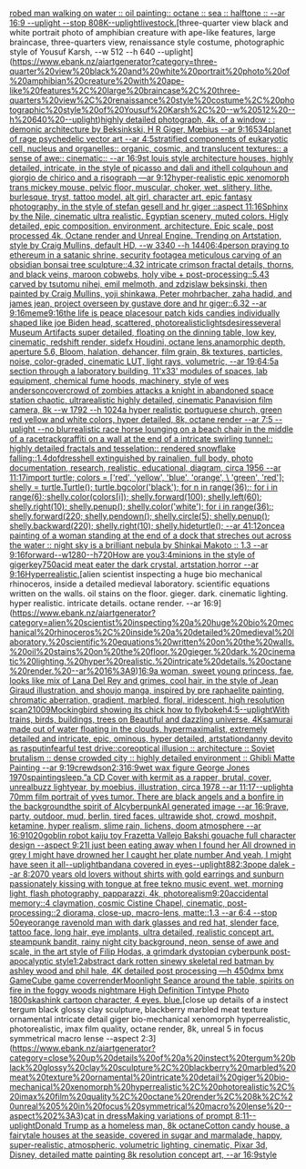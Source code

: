 [robed man walking on water :: oil painting:: octane :: sea :: halftone :: --ar 16:9 --uplight --stop 80](https://www.ebank.nz/aiartgenerator?category=robed%20man%20walking%20on%20water%20%3A%3A%20oil%20painting%3A%3A%20octane%20%3A%3A%20sea%20%3A%3A%20halftone%20%3A%3A%20--ar%2016%3A9%20--uplight%20--stop%2080)[8K](https://www.ebank.nz/aiartgenerator?category=8K)[--uplight](https://www.ebank.nz/aiartgenerator?category=--uplight)[livestock.](https://www.ebank.nz/aiartgenerator?category=livestock.)[three-quarter view black and white portrait photo of amphibian creature with ape-like features, large braincase, three-quarters view, renaissance style costume, photographic style of Yousuf Karsh, --w 512 --h 640 --uplight](https://www.ebank.nz/aiartgenerator?category=three-quarter%20view%20black%20and%20white%20portrait%20photo%20of%20amphibian%20creature%20with%20ape-like%20features%2C%20large%20braincase%2C%20three-quarters%20view%2C%20renaissance%20style%20costume%2C%20photographic%20style%20of%20Yousuf%20Karsh%2C%20--w%20512%20--h%20640%20--uplight)[highly detailed photograph, 4k, of a window : : demonic architecture by Beksinkski, H R Giger, Mœbius --ar 9:16](https://www.ebank.nz/aiartgenerator?category=highly%20detailed%20photograph%2C%204k%2C%20of%20a%20window%20%3A%20%3A%20demonic%20architecture%20by%20Beksinkski%2C%20H%20R%20Giger%2C%20M%C5%93bius%20--ar%209%3A16)[534](https://www.ebank.nz/aiartgenerator?category=534)[planet of rage psychedelic vector art --ar 4:5](https://www.ebank.nz/aiartgenerator?category=planet%20of%20rage%20psychedelic%20vector%20art%20--ar%204%3A5)[stratified components of eukaryotic cell, nucleus and organelles:: organic, cosmic, and translucent textures:: a sense of awe:: cinematic:: --ar 16:9](https://www.ebank.nz/aiartgenerator?category=stratified%20components%20of%20eukaryotic%20cell%2C%20nucleus%20and%20organelles%3A%3A%20organic%2C%20cosmic%2C%20and%20translucent%20textures%3A%3A%20a%20sense%20of%20awe%3A%3A%20cinematic%3A%3A%20--ar%2016%3A9)[st louis style architecture houses, highly detailed, intricate, in the style of picasso and dali and ithell colquhoun and giorgio de chirico and a risograph —ar 9:12](https://www.ebank.nz/aiartgenerator?category=st%20louis%20style%20architecture%20houses%2C%20highly%20detailed%2C%20intricate%2C%20in%20the%20style%20of%20picasso%20and%20dali%20and%20ithell%20colquhoun%20and%20giorgio%20de%20chirico%20and%20a%20risograph%20%E2%80%94ar%209%3A12)[hyper-realistic epic xenomorph trans  mickey mouse, pelvic floor, muscular, choker, wet, slithery, lithe, burlesque, tryst, tattoo model, alt girl, character art, epic fantasy photography, in the style of stefan gesell and hr giger ::aspect 11:16](https://www.ebank.nz/aiartgenerator?category=hyper-realistic%20epic%20xenomorph%20trans%20%20mickey%20mouse%2C%20pelvic%20floor%2C%20muscular%2C%20choker%2C%20wet%2C%20slithery%2C%20lithe%2C%20burlesque%2C%20tryst%2C%20tattoo%20model%2C%20alt%20girl%2C%20character%20art%2C%20epic%20fantasy%20photography%2C%20in%20the%20style%20of%20stefan%20gesell%20and%20hr%20giger%20%3A%3Aaspect%2011%3A16)[Sphinx by the Nile, cinematic ultra realistic. Egyptian scenery, muted colors. Higly detailed, epic composition. environment, architecture. Epic scale, post processed 4k, Octane render and Unreal Engine. Trending on Artstation, style by Craig Mullins, default HD, --w 3340 --h 1440](https://www.ebank.nz/aiartgenerator?category=Sphinx%20by%20the%20Nile%2C%20cinematic%20ultra%20realistic.%20Egyptian%20scenery%2C%20muted%20colors.%20Higly%20detailed%2C%20epic%20composition.%20environment%2C%20architecture.%20Epic%20scale%2C%20post%20processed%204k%2C%20Octane%20render%20and%20Unreal%20Engine.%20Trending%20on%20Artstation%2C%20style%20by%20Craig%20Mullins%2C%20default%20HD%2C%20--w%203340%20--h%201440)[6:4](https://www.ebank.nz/aiartgenerator?category=6%3A4)[person praying to ethereum in a satanic shrine, security footage](https://www.ebank.nz/aiartgenerator?category=person%20praying%20to%20ethereum%20in%20a%20satanic%20shrine%2C%20security%20footage)[a meticulous carving of an obsidian bonsai tree sculpture::4.32 intricate crimson fractal details, thorns, and black veins, maroon cobwebs, holy vibe + post-processing::5.43  carved by tsutomu nihei, emil melmoth, and zdzislaw beksinski, then painted by Craig Mullins, yoji shinkawa, Peter mohrbacher, zaha hadid, and james jean, project overseen by gustave dore and hr giger::6.32  --ar 9:16](https://www.ebank.nz/aiartgenerator?category=a%20meticulous%20carving%20of%20an%20obsidian%20bonsai%20tree%20sculpture%3A%3A4.32%20intricate%20crimson%20fractal%20details%2C%20thorns%2C%20and%20black%20veins%2C%20maroon%20cobwebs%2C%20holy%20vibe%20%2B%20post-processing%3A%3A5.43%20%20carved%20by%20tsutomu%20nihei%2C%20emil%20melmoth%2C%20and%20zdzislaw%20beksinski%2C%20then%20painted%20by%20Craig%20Mullins%2C%20yoji%20shinkawa%2C%20Peter%20mohrbacher%2C%20zaha%20hadid%2C%20and%20james%20jean%2C%20project%20overseen%20by%20gustave%20dore%20and%20hr%20giger%3A%3A6.32%20%20--ar%209%3A16)[meme](https://www.ebank.nz/aiartgenerator?category=meme)[9:16](https://www.ebank.nz/aiartgenerator?category=9%3A16)[the life is peace place](https://www.ebank.nz/aiartgenerator?category=the%20life%20is%20peace%20place)[sour patch kids candies individually shaped like joe  Biden head, scattered, photorealistic](https://www.ebank.nz/aiartgenerator?category=sour%20patch%20kids%20candies%20individually%20shaped%20like%20joe%20%20Biden%20head%2C%20scattered%2C%20photorealistic)[lights](https://www.ebank.nz/aiartgenerator?category=lights)[desires](https://www.ebank.nz/aiartgenerator?category=desires)[several Museum Artifacts  super detailed, floating on the dinning table, low key, cinematic, redshift render, sidefx Houdini, octane lens,anamorphic depth, aperture 5.6, Bloom, halation, dehancer, film grain, 8k textures, particles, noise, color-graded, cinematic LUT, light rays, volumetric, --ar 19:6](https://www.ebank.nz/aiartgenerator?category=several%20Museum%20Artifacts%20%20super%20detailed%2C%20floating%20on%20the%20dinning%20table%2C%20low%20key%2C%20cinematic%2C%20redshift%20render%2C%20sidefx%20Houdini%2C%20octane%20lens%2Canamorphic%20depth%2C%20aperture%205.6%2C%20Bloom%2C%20halation%2C%20dehancer%2C%20film%20grain%2C%208k%20textures%2C%20particles%2C%20noise%2C%20color-graded%2C%20cinematic%20LUT%2C%20light%20rays%2C%20volumetric%2C%20--ar%2019%3A6)[4:5](https://www.ebank.nz/aiartgenerator?category=4%3A5)[a section through a laboratory building, 11'x33' modules of spaces, lab equipment, chemical fume hoods, machinery, style of wes anderson](https://www.ebank.nz/aiartgenerator?category=a%20section%20through%20a%20laboratory%20building%2C%2011%27x33%27%20modules%20of%20spaces%2C%20lab%20equipment%2C%20chemical%20fume%20hoods%2C%20machinery%2C%20style%20of%20wes%20anderson)[cover](https://www.ebank.nz/aiartgenerator?category=cover)[crowd of zombies attacks a knight in abandoned space station chaotic, ultrarealistic highly detailed, cinematic Panavision film camera, 8k --w 1792 --h 1024](https://www.ebank.nz/aiartgenerator?category=crowd%20of%20zombies%20attacks%20a%20knight%20in%20abandoned%20space%20station%20chaotic%2C%20ultrarealistic%20highly%20detailed%2C%20cinematic%20Panavision%20film%20camera%2C%208k%20--w%201792%20--h%201024)[a hyper realistic portuguese church, green red yellow and white colors, hyper detailed, 8k, octane render --ar 7:5 --uplight --no blur](https://www.ebank.nz/aiartgenerator?category=a%20hyper%20realistic%20portuguese%20church%2C%20green%20red%20yellow%20and%20white%20colors%2C%20hyper%20detailed%2C%208k%2C%20octane%20render%20--ar%207%3A5%20--uplight%20--no%20blur)[realistic race horse lounging on a beach chair in the middle of a racetrack](https://www.ebank.nz/aiartgenerator?category=realistic%20race%20horse%20lounging%20on%20a%20beach%20chair%20in%20the%20middle%20of%20a%20racetrack)[graffiti on a wall at the end of a intricate swirling tunnel:: highly detailed fractals and tesselation:: rendered snowflake falling::1.4](https://www.ebank.nz/aiartgenerator?category=graffiti%20on%20a%20wall%20at%20the%20end%20of%20a%20intricate%20swirling%20tunnel%3A%3A%20highly%20detailed%20fractals%20and%20tesselation%3A%3A%20rendered%20snowflake%20falling%3A%3A1.4)[dof](https://www.ebank.nz/aiartgenerator?category=dof)[dress](https://www.ebank.nz/aiartgenerator?category=dress)[hell extinguished by rain](https://www.ebank.nz/aiartgenerator?category=hell%20extinguished%20by%20rain)[alien, full body, photo documentation, research, realistic, educational, diagram, circa 1956 --ar 11:17](https://www.ebank.nz/aiartgenerator?category=alien%2C%20full%20body%2C%20photo%20documentation%2C%20research%2C%20realistic%2C%20educational%2C%20diagram%2C%20circa%201956%20--ar%2011%3A17)[import turtle; colors = ['red', 'yellow', 'blue', 'orange', \ 'green', 'red']; shelly = turtle.Turtle(); turtle.bgcolor('black'); for n in range(36):; for i in range(6):;shelly.color(colors[i]); shelly.forward(100); shelly.left(60); shelly.right(10); shelly.penup(); shelly.color('white'); for i in range(36):; shelly.forward(220; shelly.pendown(); shelly.circle(5); shelly.penup(); shelly.backward(220); shelly.right(10); shelly.hideturtle(); --ar 41:12](https://www.ebank.nz/aiartgenerator?category=import%20turtle%3B%20colors%20%3D%20%5B%27red%27%2C%20%27yellow%27%2C%20%27blue%27%2C%20%27orange%27%2C%20%5C%20%27green%27%2C%20%27red%27%5D%3B%20shelly%20%3D%20turtle.Turtle%28%29%3B%20turtle.bgcolor%28%27black%27%29%3B%20for%20n%20in%20range%2836%29%3A%3B%20for%20i%20in%20range%286%29%3A%3Bshelly.color%28colors%5Bi%5D%29%3B%20shelly.forward%28100%29%3B%20shelly.left%2860%29%3B%20shelly.right%2810%29%3B%20shelly.penup%28%29%3B%20shelly.color%28%27white%27%29%3B%20for%20i%20in%20range%2836%29%3A%3B%20shelly.forward%28220%3B%20shelly.pendown%28%29%3B%20shelly.circle%285%29%3B%20shelly.penup%28%29%3B%20shelly.backward%28220%29%3B%20shelly.right%2810%29%3B%20shelly.hideturtle%28%29%3B%20--ar%2041%3A12)[once](https://www.ebank.nz/aiartgenerator?category=once)[a painting of a woman standing at the end of a dock that streches out across the water :: night sky is a brilliant nebula by Shinkai Makoto :: 1.3 --ar 9:16](https://www.ebank.nz/aiartgenerator?category=a%20painting%20of%20a%20woman%20standing%20at%20the%20end%20of%20a%20dock%20that%20streches%20out%20across%20the%20water%20%3A%3A%20night%20sky%20is%20a%20brilliant%20nebula%20by%20Shinkai%20Makoto%20%3A%3A%201.3%20--ar%209%3A16)[forward--w1280--h720](https://www.ebank.nz/aiartgenerator?category=forward--w1280--h720)[How are you](https://www.ebank.nz/aiartgenerator?category=How%20are%20you)[3:4](https://www.ebank.nz/aiartgenerator?category=3%3A4)[minions in the style of giger](https://www.ebank.nz/aiartgenerator?category=minions%20in%20the%20style%20of%20giger)[key](https://www.ebank.nz/aiartgenerator?category=key)[750](https://www.ebank.nz/aiartgenerator?category=750)[acid meat eater the dark crystal, artstation,horror --ar 9:16](https://www.ebank.nz/aiartgenerator?category=acid%20meat%20eater%20the%20dark%20crystal%2C%20artstation%2Chorror%20--ar%209%3A16)[Hyperrealistic.](https://www.ebank.nz/aiartgenerator?category=Hyperrealistic.)[alien scientist inspecting a huge bio mechanical rhinoceros, inside a detailed medieval laboratory. scientific equations written on the walls. oil stains on the floor. gieger. dark. cinematic lighting. hyper realistic. intricate details. octane render. --ar 16:9](https://www.ebank.nz/aiartgenerator?category=alien%20scientist%20inspecting%20a%20huge%20bio%20mechanical%20rhinoceros%2C%20inside%20a%20detailed%20medieval%20laboratory.%20scientific%20equations%20written%20on%20the%20walls.%20oil%20stains%20on%20the%20floor.%20gieger.%20dark.%20cinematic%20lighting.%20hyper%20realistic.%20intricate%20details.%20octane%20render.%20--ar%2016%3A9)[16:9](https://www.ebank.nz/aiartgenerator?category=16%3A9)[a woman, sweet young princess, fae, looks like mix of Lana Del Rey and grimes, cool hair, in the style of Jean Giraud illustration, and shoujo manga, inspired by pre raphaelite painting, chromatic aberration, gradient, marbled, floral, iridescent, high resolution scan](https://www.ebank.nz/aiartgenerator?category=a%20woman%2C%20sweet%20young%20princess%2C%20fae%2C%20looks%20like%20mix%20of%20Lana%20Del%20Rey%20and%20grimes%2C%20cool%20hair%2C%20in%20the%20style%20of%20Jean%20Giraud%20illustration%2C%20and%20shoujo%20manga%2C%20inspired%20by%20pre%20raphaelite%20painting%2C%20chromatic%20aberration%2C%20gradient%2C%20marbled%2C%20floral%2C%20iridescent%2C%20high%20resolution%20scan)[21009](https://www.ebank.nz/aiartgenerator?category=21009)[Mockingbird showing its chick how to fly](https://www.ebank.nz/aiartgenerator?category=Mockingbird%20showing%20its%20chick%20how%20to%20fly)[bokeh](https://www.ebank.nz/aiartgenerator?category=bokeh)[4:5](https://www.ebank.nz/aiartgenerator?category=4%3A5)[--uplight](https://www.ebank.nz/aiartgenerator?category=--uplight)[With trains, birds, buildings, trees on Beautiful and dazzling universe, 4K](https://www.ebank.nz/aiartgenerator?category=With%20trains%2C%20birds%2C%20buildings%2C%20trees%20on%20Beautiful%20and%20dazzling%20universe%2C%204K)[samurai made out of water floating in the clouds, hypermaximalist, extremely detailed and intricate, epic, ominous, hyper detailed, artstation](https://www.ebank.nz/aiartgenerator?category=samurai%20made%20out%20of%20water%20floating%20in%20the%20clouds%2C%20hypermaximalist%2C%20extremely%20detailed%20and%20intricate%2C%20epic%2C%20ominous%2C%20hyper%20detailed%2C%20artstation)[danny devito as rasputin](https://www.ebank.nz/aiartgenerator?category=danny%20devito%20as%20rasputin)[fearful test drive::](https://www.ebank.nz/aiartgenerator?category=fearful%20test%20drive%3A%3A)[core](https://www.ebank.nz/aiartgenerator?category=core)[optical illusion ::  architecture :: Soviet brutalism :: dense crowded city :: highly detailed environment :: Ghibli Matte Painting --ar 9:19](https://www.ebank.nz/aiartgenerator?category=optical%20illusion%20%3A%3A%20%20architecture%20%3A%3A%20Soviet%20brutalism%20%3A%3A%20dense%20crowded%20city%20%3A%3A%20highly%20detailed%20environment%20%3A%3A%20Ghibli%20Matte%20Painting%20--ar%209%3A19)[crewdson](https://www.ebank.nz/aiartgenerator?category=crewdson)[2:3](https://www.ebank.nz/aiartgenerator?category=2%3A3)[16:9](https://www.ebank.nz/aiartgenerator?category=16%3A9)[wet wax figure George Jones 1970s](https://www.ebank.nz/aiartgenerator?category=wet%20wax%20figure%20George%20Jones%201970s)[painting](https://www.ebank.nz/aiartgenerator?category=painting)[sleep.”](https://www.ebank.nz/aiartgenerator?category=sleep.%E2%80%9D)[a CD Cover with kermit as a rapper, brutal, cover, unreal](https://www.ebank.nz/aiartgenerator?category=a%20CD%20Cover%20with%20kermit%20as%20a%20rapper%2C%20brutal%2C%20cover%2C%20unreal)[buzz lightyear, by moebius, illustration, circa 1978 --ar 11:17](https://www.ebank.nz/aiartgenerator?category=buzz%20lightyear%2C%20by%20moebius%2C%20illustration%2C%20circa%201978%20--ar%2011%3A17)[--uplight](https://www.ebank.nz/aiartgenerator?category=--uplight)[a 70mm film portrait of yves tumor. There are black angels and a bonfire in the background](https://www.ebank.nz/aiartgenerator?category=a%2070mm%20film%20portrait%20of%20yves%20tumor.%20There%20are%20black%20angels%20and%20a%20bonfire%20in%20the%20background)[the spirit of AI](https://www.ebank.nz/aiartgenerator?category=the%20spirit%20of%20AI)[cyberpunk](https://www.ebank.nz/aiartgenerator?category=cyberpunk)[AI generated image --ar 16:9](https://www.ebank.nz/aiartgenerator?category=AI%20generated%20image%20--ar%2016%3A9)[rave, party, outdoor, mud, berlin, tired faces, ultrawide shot, crowd, moshpit, ketamine, hyper realism, slime rain, lichens, doom atmosphere --ar 16:9](https://www.ebank.nz/aiartgenerator?category=rave%2C%20party%2C%20outdoor%2C%20mud%2C%20berlin%2C%20tired%20faces%2C%20ultrawide%20shot%2C%20crowd%2C%20moshpit%2C%20ketamine%2C%20hyper%20realism%2C%20slime%20rain%2C%20lichens%2C%20doom%20atmosphere%20--ar%2016%3A9)[1020](https://www.ebank.nz/aiartgenerator?category=1020)[goblin robot kaiju toy Frazetta Vallejo Bakshi gouache full character design --aspect 9:21](https://www.ebank.nz/aiartgenerator?category=goblin%20robot%20kaiju%20toy%20Frazetta%20Vallejo%20Bakshi%20gouache%20full%20character%20design%20--aspect%209%3A21)[I just been eating away when I found her All drowned in grey I might have drowned her I caught her plate number And yeah, I might have seen it all](https://www.ebank.nz/aiartgenerator?category=I%20just%20been%20eating%20away%20when%20I%20found%20her%20All%20drowned%20in%20grey%20I%20might%20have%20drowned%20her%20I%20caught%20her%20plate%20number%20And%20yeah%2C%20I%20might%20have%20seen%20it%20all)[--uplight](https://www.ebank.nz/aiartgenerator?category=--uplight)[bandana covered in eyes](https://www.ebank.nz/aiartgenerator?category=bandana%20covered%20in%20eyes)[--uplight](https://www.ebank.nz/aiartgenerator?category=--uplight)[88](https://www.ebank.nz/aiartgenerator?category=88)[2:3](https://www.ebank.nz/aiartgenerator?category=2%3A3)[pope dalek --ar 8:20](https://www.ebank.nz/aiartgenerator?category=pope%20dalek%20--ar%208%3A20)[70 years old lovers without shirts with gold earrings and sunburn passionately kissing with tongue at free tekno music event, wet, morning light, flash photography, papparazzi, 4k, photorealism](https://www.ebank.nz/aiartgenerator?category=70%20years%20old%20lovers%20without%20shirts%20with%20gold%20earrings%20and%20sunburn%20passionately%20kissing%20with%20tongue%20at%20free%20tekno%20music%20event%2C%20wet%2C%20morning%20light%2C%20flash%20photography%2C%20papparazzi%2C%204k%2C%20photorealism)[9:20](https://www.ebank.nz/aiartgenerator?category=9%3A20)[accidental memory::4 claymation, cosmic Cistine Chapel, cinematic, post-processing::2 diorama, close-up, macro-lens, matte::1.3 --ar 6:4 --stop 50](https://www.ebank.nz/aiartgenerator?category=accidental%20memory%3A%3A4%20claymation%2C%20cosmic%20Cistine%20Chapel%2C%20cinematic%2C%20post-processing%3A%3A2%20diorama%2C%20close-up%2C%20macro-lens%2C%20matte%3A%3A1.3%20--ar%206%3A4%20--stop%2050)[eye](https://www.ebank.nz/aiartgenerator?category=eye)[orange raven](https://www.ebank.nz/aiartgenerator?category=orange%20raven)[old man with dark glasses and red hat, slender face, tattoo face, long hair, eye implants, ultra detailed, realistic concept art. steampunk bandit, rainy night city background, neon, sense of awe and scale, in the art style of Filip Hodas, a grimdark dystopian cyberpunk post-apocalyptic style](https://www.ebank.nz/aiartgenerator?category=old%20man%20with%20dark%20glasses%20and%20red%20hat%2C%20slender%20face%2C%20tattoo%20face%2C%20long%20hair%2C%20eye%20implants%2C%20ultra%20detailed%2C%20realistic%20concept%20art.%20steampunk%20bandit%2C%20rainy%20night%20city%20background%2C%20neon%2C%20sense%20of%20awe%20and%20scale%2C%20in%20the%20art%20style%20of%20Filip%20Hodas%2C%20a%20grimdark%20dystopian%20cyberpunk%20post-apocalyptic%20style)[1:2](https://www.ebank.nz/aiartgenerator?category=1%3A2)[abstract dark rotten sinewy skeletal red batman by ashley wood and phil hale, 4K detailed post processing —h 450](https://www.ebank.nz/aiartgenerator?category=abstract%20dark%20rotten%20sinewy%20skeletal%20red%20batman%20by%20ashley%20wood%20and%20phil%20hale%2C%204K%20detailed%20post%20processing%20%E2%80%94h%20450)[dmx bmx GameCube game cover](https://www.ebank.nz/aiartgenerator?category=dmx%20bmx%20GameCube%20game%20cover)[render](https://www.ebank.nz/aiartgenerator?category=render)[Moonlight Seance around the table, spirits on fire in the foggy woods nightmare High Definition Tintype Photo 1800s](https://www.ebank.nz/aiartgenerator?category=Moonlight%20Seance%20around%20the%20table%2C%20spirits%20on%20fire%20in%20the%20foggy%20woods%20nightmare%20High%20Definition%20Tintype%20Photo%201800s)[kashink cartoon character, 4 eyes. blue.](https://www.ebank.nz/aiartgenerator?category=kashink%20cartoon%20character%2C%204%20eyes.%20blue.)[close up details of a instect tergum black glossy clay sculpture, blackberry marbled meat texture ornamental intricate detail giger bio-mechanical xenomorph hyperrealistic, photorealistic, imax film quality, octane render, 8k, unreal 5 in focus symmetrical macro lense --aspect 2:3](https://www.ebank.nz/aiartgenerator?category=close%20up%20details%20of%20a%20instect%20tergum%20black%20glossy%20clay%20sculpture%2C%20blackberry%20marbled%20meat%20texture%20ornamental%20intricate%20detail%20giger%20bio-mechanical%20xenomorph%20hyperrealistic%2C%20photorealistic%2C%20imax%20film%20quality%2C%20octane%20render%2C%208k%2C%20unreal%205%20in%20focus%20symmetrical%20macro%20lense%20--aspect%202%3A3)[cat in dress](https://www.ebank.nz/aiartgenerator?category=cat%20in%20dress)[Making variations of prompt 8:11](https://www.ebank.nz/aiartgenerator?category=Making%20variations%20of%20prompt%208%3A11)[--uplight](https://www.ebank.nz/aiartgenerator?category=--uplight)[Donald Trump as a homeless man, 8k octane](https://www.ebank.nz/aiartgenerator?category=Donald%20Trump%20as%20a%20homeless%20man%2C%208k%20octane)[Cotton candy house, a fairytale houses at the seaside, covered in sugar and marmalade, happy, super-realistic, atmospheric, volumetric lighting, cinematic, Pixar 3d, Disney, detailed matte painting 8k resolution concept art, --ar 16:9](https://www.ebank.nz/aiartgenerator?category=Cotton%20candy%20house%2C%20a%20fairytale%20houses%20at%20the%20seaside%2C%20covered%20in%20sugar%20and%20marmalade%2C%20happy%2C%20super-realistic%2C%20atmospheric%2C%20volumetric%20lighting%2C%20cinematic%2C%20Pixar%203d%2C%20Disney%2C%20detailed%20matte%20painting%208k%20resolution%20concept%20art%2C%20--ar%2016%3A9)[style](https://www.ebank.nz/aiartgenerator?category=style)